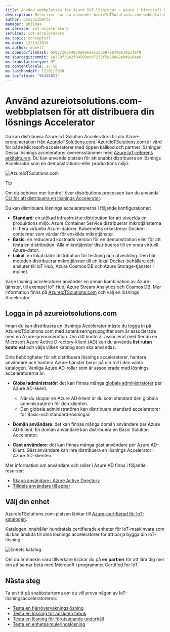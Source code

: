 ```yaml
---
title: Använd webbplatsen för Azure IoT-lösningar – Azure | Microsoft Docs
description: Beskriver hur du använder AzureIoTSolutions.com-webbplatsen för att distribuera Solution Accelerator.
author: dominicbetts
manager: philmea
ms.service: iot-accelerators
services: iot-accelerators
ms.topic: conceptual
ms.date: 12/13/2018
ms.author: dobett
ms.openlocfilehash: 6585718a549c0e0a6eac1ab50788798e1021fef9
ms.sourcegitcommit: 6a350f39e2f04500ecb7235f5d88682eb4910ae8
ms.translationtype: MT
ms.contentlocale: sv-SE
ms.lasthandoff: 12/01/2020
ms.locfileid: "96446823"
---
```

# <a name="use-the-azureiotsolutionscom-site-to-deploy-your-solution-accelerator"></a>Använd azureiotsolutions.com-webbplatsen för att distribuera din lösnings Accelerator

Du kan distribuera Azure IoT Solution Accelerators till din Azure-prenumeration från [AzureIoTSolutions.com](https://www.azureiotsolutions.com/Accelerators). AzureIoTSolutions.com är värd för både Microsoft-acceleratorer med öppen källkod och partner lösningar. Dessa lösnings acceleratorer överensstämmer med [Azure IoT-referens arkitekturen](/azure/architecture/reference-architectures/iot). Du kan använda platsen för att snabbt distribuera en lösnings Accelerator som en demonstrations-eller produktions miljö.

![AzureIoTSolutions.com](media/iot-accelerators-permissions/iotsolutionscom.png)

> [!TIP]
> Om du behöver mer kontroll över distributions processen kan du använda [CLI för att distribuera en lösnings Accelerator](iot-accelerators-remote-monitoring-deploy-cli.md).

Du kan distribuera lösnings acceleratorerna i följande konfigurationer:

* **Standard**: en utökad infrastruktur distribution för att utveckla en produktions miljö. Azure Container Service distribuerar mikrotjänsterna till flera virtuella Azure-datorer. Kubernetes orkestrerar Docker-containrar som värdar för enskilda mikrotjänster.
* **Basic**: en reducerad kostnads version för en demonstration eller för att testa en distribution. Alla mikrotjänster distribueras till en enda virtuell Azure-dator.
* **Lokal**: en lokal dator distribution för testning och utveckling. Den här metoden distribuerar mikrotjänster till en lokal Docker-behållare och ansluter till IoT Hub, Azure Cosmos DB och Azure Storage-tjänster i molnet.

Varje lösning acceleratorer använder en annan kombination av Azure-tjänster, till exempel IoT Hub, Azure Stream Analytics och Cosmos DB. Mer information finns på [AzureIoTSolutions.com](https://www.azureiotsolutions.com/Accelerators) och välj en lösnings Accelerator.

## <a name="sign-in-at-azureiotsolutionscom"></a>Logga in på azureiotsolutions.com

Innan du kan distribuera en lösnings Accelerator måste du logga in på AzureIoTSolutions.com med autentiseringsuppgifter som är associerade med en Azure-prenumeration. Om ditt konto är associerat med fler än en Microsoft Azure Active Directory-klient (AD) kan du använda **list rutan konto val** och välja vilken katalog som ska användas.

Dina behörigheter för att distribuera lösnings acceleratorer, hantera användare och hantera Azure-tjänster beror på din roll i den valda katalogen. Vanliga Azure AD-roller som är associerade med lösnings acceleratorerna är:

* **Global administratör**: det kan finnas många [globala administratörer](../active-directory/roles/permissions-reference.md) per Azure AD-klient:

  * När du skapar en Azure AD-klient är du som standard den globala administratören för den klienten.
  * Den globala administratören kan distribuera standard acceleratorer för Basic-och standard-lösningar.

* **Domän användare**: det kan finnas många domän användare per Azure AD-klient. En domän användare kan distribuera en Basic Solution Accelerator.

* **Gäst användare**: det kan finnas många gäst användare per Azure AD-klient. Gäst användare kan inte distribuera en lösnings Accelerator i Azure AD-klienten.

Mer information om användare och roller i Azure AD finns i följande resurser:

* [Skapa användare i Azure Active Directory](../active-directory/fundamentals/active-directory-users-profile-azure-portal.md)
* [Tilldela användare till appar](../active-directory/manage-apps/assign-user-or-group-access-portal.md)

## <a name="choose-your-device"></a>Välj din enhet

AzureIoTSolutions.com-platsen länkar till [Azure-certifierad för IoT-katalogen](https://catalog.azureiotsolutions.com/).

Katalogen innehåller hundratals certifierade enheter för IoT-maskinvara som du kan ansluta till dina lösnings acceleratorer för att börja bygga din IoT-lösning.

![Enhets katalog](media/iot-accelerators-permissions/devicecatalog.png)

Om du är maskin varu tillverkare klickar du på **en partner** för att lära dig mer om att samar beta med Microsoft i programmet Certified for IoT.

## <a name="next-steps"></a>Nästa steg

Ta en titt på snabbstarterna om du vill prova någon av IoT-lösningsacceleratorerna:

* [Testa en fjärrövervakningslösning](quickstart-remote-monitoring-deploy.md)
* [Testa en lösning för ansluten fabrik](quickstart-connected-factory-deploy.md)
* [Testa en lösning för förutsägande underhåll](quickstart-predictive-maintenance-deploy.md)
* [Testa en enhetssimuleringslösning](quickstart-device-simulation-deploy.md)